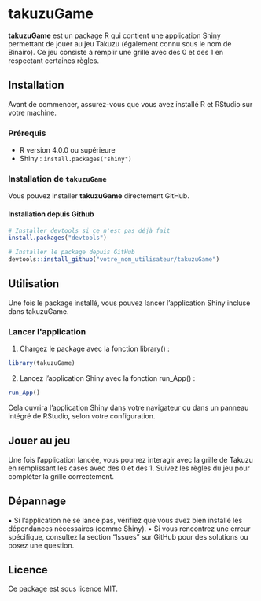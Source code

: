 # takuzuGame

**takuzuGame** est un package R qui contient une application Shiny permettant de jouer au jeu Takuzu (également connu sous le nom de Binairo). Ce jeu consiste à remplir une grille avec des 0 et des 1 en respectant certaines règles.

## Installation

Avant de commencer, assurez-vous que vous avez installé R et RStudio sur votre machine.

### Prérequis

- R version 4.0.0 ou supérieure
- Shiny : `install.packages("shiny")`

### Installation de `takuzuGame`

Vous pouvez installer **takuzuGame** directement GitHub.

#### Installation depuis Github

```r
# Installer devtools si ce n'est pas déjà fait
install.packages("devtools")

# Installer le package depuis GitHub
devtools::install_github("votre_nom_utilisateur/takuzuGame")
```
## Utilisation 

Une fois le package installé, vous pouvez lancer l’application Shiny incluse dans takuzuGame.

### Lancer l'application 
1. 	Chargez le package avec la fonction library() :
```r
library(takuzuGame)
```
2.	Lancez l’application Shiny avec la fonction run_App() :
```r
run_App()
```
Cela ouvrira l’application Shiny dans votre navigateur ou dans un panneau intégré de RStudio, selon votre configuration.
## Jouer au jeu 

Une fois l’application lancée, vous pourrez interagir avec la grille de Takuzu en remplissant les cases avec des 0 et des 1. Suivez les règles du jeu pour compléter la grille correctement.

##  Dépannage

•	Si l’application ne se lance pas, vérifiez que vous avez bien installé les dépendances nécessaires (comme Shiny).
	•	Si vous rencontrez une erreur spécifique, consultez la section “Issues” sur GitHub pour des solutions ou posez une question.
 ## Licence

Ce package est sous licence MIT.

